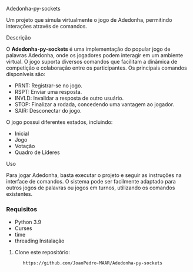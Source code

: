 Adedonha-py-sockets

Um projeto que simula virtualmente o jogo de Adedonha, permitindo interações através de comandos.

 Descrição

O **Adedonha-py-sockets** é uma implementação do popular jogo de palavras Adedonha, onde os jogadores podem interagir em um ambiente virtual. O jogo suporta diversos comandos que facilitam a dinâmica de competição e colaboração entre os participantes. Os principais comandos disponíveis são:

- PRNT: Registrar-se no jogo.
- RSPT: Enviar uma resposta.
- INVLD: Invalidar a resposta de outro usuário.
- STOP: Finalizar a rodada, concedendo uma vantagem ao jogador.
- SAIR: Desconectar do jogo.

O jogo possui diferentes estados, incluindo:

- Inicial
- Jogo
- Votação
- Quadro de Líderes

 Uso

Para jogar Adedonha, basta executar o projeto e seguir as instruções na interface de comandos. O sistema pode ser facilmente adaptado para outros jogos de palavras ou jogos em turnos, utilizando os comandos existentes.

### Requisitos

- Python 3.9
- Curses
- time
- threading
 Instalação

1. Clone este repositório:
   ```bash
      https://github.com/JoaoPedro-MAAR/Adedonha-py-sockets



